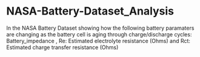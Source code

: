 # NASA-Battery-Dataset_Analysis
In the NASA Battery Dataset showing how the following battery paramaters are changing as the battery cell is aging through charge/discharge cycles:  Battery_impedance  , Re: Estimated electrolyte resistance (Ohms)  and Rct: Estimated charge transfer resistance (Ohms)

